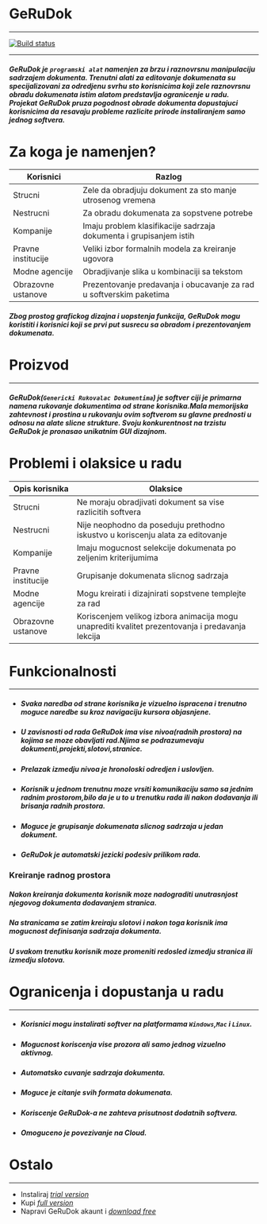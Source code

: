 # GeRuDok
****
[![Build status](https://westernnews.media.clients.ellingtoncms.com/img/news/tease/legacy/dcourier/131825a_t715.jpg?529764a1de2bdd0f74a9fb4f856b01a9d617b3e9)]()

----
##### GeRuDok je `programski alat` namenjen za brzu i raznovrsnu manipulaciju sadrzajem dokumenta. Trenutni alati za editovanje dokumenata su specijalizovani za odredjenu svrhu sto korisnicima koji zele raznovrsnu obradu dokumenata istim alatom predstavlja ogranicenje u radu. Projekat GeRuDok pruza pogodnost obrade dokumenta dopustajuci korisnicima da resavaju probleme razlicite prirode instaliranjem samo jednog softvera.    


# Za koga je namenjen?
|Korisnici |Razlog |
| ------ | -------- |
|Strucni  | Zele da obradjuju dokument za sto manje utrosenog vremena  |
|Nestrucni| Za obradu dokumenata za sopstvene potrebe|
|Kompanije| Imaju problem klasifikacije sadrzaja dokumenta i grupisanjem istih|
|Pravne institucije|Veliki izbor formalnih modela za kreiranje ugovora|
|Modne agencije|Obradjivanje slika u kombinaciji sa tekstom|
|Obrazovne ustanove|Prezentovanje predavanja i obucavanje za rad u softverskim paketima|
##### Zbog prostog grafickog dizajna i uopstenja funkcija, GeRuDok mogu koristiti i korisnici koji se ***prvi put*** susrecu sa obradom i prezentovanjem dokumenata.

# Proizvod
----
##### GeRuDok(`Genericki Rukovalac Dokumentima`) je softver ciji je primarna namena rukovanje dokumentima od strane korisnika.Mala memorijska zahtevnost i prostina u rukovanju ovim softverom su glavne prednosti u odnosu na alate slicne strukture. Svoju konkurentnost na trzistu GeRuDok je pronasao unikatnim GUI dizajnom.

# Problemi i olaksice u radu
|Opis korisnika |Olaksice|
|----|-----|
|Strucni |Ne moraju obradjivati dokument sa vise razlicitih softvera|
|Nestrucni|Nije neophodno da poseduju prethodno iskustvo u koriscenju alata za editovanje|
|Kompanije|Imaju mogucnost selekcije dokumenata po zeljenim kriterijumima|
|Pravne institucije|Grupisanje dokumenata slicnog sadrzaja|
|Modne agencije|Mogu kreirati i dizajnirati sopstvene templejte za rad|
|Obrazovne ustanove|Koriscenjem velikog izbora animacija mogu unaprediti kvalitet prezentovanja i predavanja lekcija|

# Funkcionalnosti
----
- ##### Svaka naredba od strane korisnika je vizuelno ispracena i trenutno moguce naredbe su kroz navigaciju kursora objasnjene.
- ##### U zavisnosti od rada GeRuDok ima vise nivoa(radnih prostora) na kojima se moze obavljati rad.Njima se podrazumevaju dokumenti,projekti,slotovi,stranice.
- ##### Prelazak izmedju nivoa je hronoloski odredjen i uslovljen.
- ##### Korisnik u jednom trenutnu moze vrsiti komunikaciju samo sa jednim radnim prostorom,bilo da je u to u trenutku rada ili nakon dodavanja ili brisanja radnih prostora.
- ##### Moguce je grupisanje dokumenata slicnog sadrzaja u jedan dokument.
- ##### GeRuDok je automatski jezicki podesiv prilikom rada.
### Kreiranje radnog prostora
##### Nakon kreiranja dokumenta korisnik moze nadograditi unutrasnjost njegovog dokumenta dodavanjem stranica.
##### Na stranicama se zatim kreiraju slotovi i nakon toga korisnik ima mogucnost definisanja sadrzaja dokumenta.
##### U svakom trenutku korisnik moze promeniti redosled izmedju stranica ili izmedju slotova.
# Ogranicenja i dopustanja u radu
----
- ##### Korisnici mogu instalirati softver na platformama `Windows`,`Mac` i `Linux`.
- ##### Mogucnost koriscenja vise prozora ali samo jednog vizuelno aktivnog.
- ##### Automatsko cuvanje sadrzaja dokumenta.
- ##### Moguce je citanje svih formata dokumenata.
- ##### Koriscenje GeRuDok-a ne zahteva prisutnost dodatnih softvera.
- ##### Omoguceno je povezivanje na *Cloud*.


# Ostalo
----
  - Instaliraj [_trial version_]()
  - Kupi [_full version_]()
  - Napravi GeRuDok akaunt i [_download free_]()


